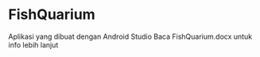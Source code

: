 # FishQuarium
Aplikasi yang dibuat dengan Android Studio
Baca FishQuarium.docx untuk info lebih lanjut
